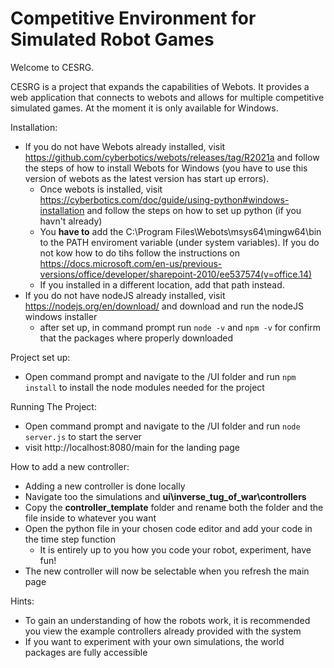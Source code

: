 # Competitive Environment for Simulated Robot Games
Welcome to CESRG. 

CESRG is a project that expands the capabilities of Webots. It provides a web application that connects to webots and allows for multiple competitive simulated games. At the moment it is only available for Windows. 


Installation:
* If you do not have Webots already installed, visit https://github.com/cyberbotics/webots/releases/tag/R2021a and follow the steps of how to install Webots for Windows (you have to use this version of webots as the latest version has start up errors). 
  * Once webots is installed, visit https://cyberbotics.com/doc/guide/using-python#windows-installation and follow the steps on how to set up python (if you havn't already)
  * You **have to** add the C:\Program Files\Webots\msys64\mingw64\bin to the PATH enviroment variable (under system variables). If you do not kow how to do tihs follow the instructions on https://docs.microsoft.com/en-us/previous-versions/office/developer/sharepoint-2010/ee537574(v=office.14)
  * If you installed in a different location, add that path instead.
* If you do not have nodeJS already installed, visit https://nodejs.org/en/download/ and download and run the nodeJS windows installer
  * after set up, in command prompt run ``node -v`` and ``npm -v`` for confirm that the packages where properly downloaded

Project set up:
* Open command prompt and navigate to the /UI folder and run ``npm install`` to install the node modules needed for the project

Running The Project:
* Open command prompt and navigate to the /UI folder and run ``node server.js`` to start the server
* visit http://localhost:8080/main for the landing page

How to add a new controller: 
* Adding a new controller is done locally
* Navigate too the simulations and **ui\inverse_tug_of_war\controllers** 
* Copy the **controller_template** folder and rename both the folder and the file inside to whatever you want
* Open the python file in your chosen code editor and add your code in the time step function
  * It is entirely up to you how you code your robot, experiment, have fun!
* The new controller will now be selectable when you refresh the main page

Hints:
* To gain an understanding of how the robots work, it is recommended you view the example controllers already provided with the system
* If you want to experiment with your own simulations, the world packages are fully accessible


